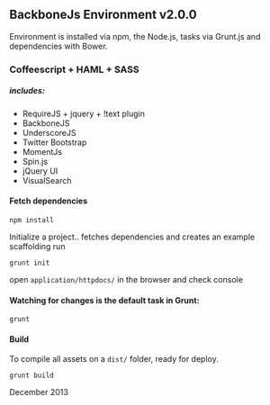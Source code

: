 ## BackboneJs Environment v2.0.0 ##
Environment is installed via npm, the Node.js, tasks via Grunt.js and dependencies with Bower.

### Coffeescript + HAML + SASS ###

##### includes: #####
* RequireJS + jquery + !text plugin
* BackboneJS
* UnderscoreJS
* Twitter Bootstrap
* MomentJs
* Spin.js
* jQuery UI
* VisualSearch


#### Fetch dependencies ####
```
npm install
```


Initialize a project.. fetches dependencies and creates an example scaffolding
run
```
grunt init
```
open `application/httpdocs/` in the browser and check console


#### Watching for changes is the default task in Grunt: ####
```
grunt
```

#### Build ####
To compile all assets on a `dist/` folder, ready for deploy.
```
grunt build
```

December 2013
